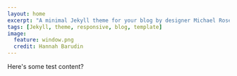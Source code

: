 ```yaml
---
layout: home
excerpt: "A minimal Jekyll theme for your blog by designer Michael Rose."
tags: [Jekyll, theme, responsive, blog, template]
image:
  feature: window.png
  credit: Hannah Barudin
---
```


Here's some test content?